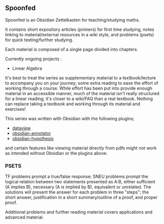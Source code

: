 ## Spoonfed
Spoonfed is an Obsidian Zettelkasten for teaching/studying maths.

It contains short expository articles (primers) for first time studying, notes linking to material/external resources in a wiki style, and problems (psets) for quick testing/further studying.

Each material is composed of a single page divided into chapters.

Currently ongoing projects : 
- Linear Algebra

It's best to treat the series as supplementary material to a textbook/lecture to accompany you on your journey; some extra reading to ease the effort of working through a course. While effort has been put into provide enough material in an accessible manner, much of the material isn't really structured for a linear reading; it's closer to a wiki/FAQ than a real textbook. Nothing can replace taking a textbook and working through its material and exercises!

This series was written with Obsidian with the following plugins;
- [dataview](https://github.com/blacksmithgu/obsidian-dataview)
- [obsidian-annotator](https://github.com/elias-sundqvist/obsidian-annotator)
- [obsidian-hypothesis](https://github.com/weichenw/obsidian-hypothesis-plugin)

and certain features like viewing material directly from pdfs might not work as intended without Obsidian or the plugins above.

### PSETS
TF problems prompt a true/false response; SNEU problems prompt the logical relation between two statements presented as A:B, either sufficient (A implies B), necessary (A is implied by B), equivalent or unrelated.
The solutions will present the answer for each problem in three "steps"; the short answer, justification in a short summary/outline of a proof, and proper proof.

Additional problems and further reading material covers applications and advanced material.